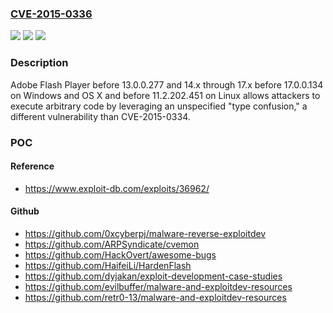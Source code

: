 ### [CVE-2015-0336](https://cve.mitre.org/cgi-bin/cvename.cgi?name=CVE-2015-0336)
![](https://img.shields.io/static/v1?label=Product&message=n%2Fa&color=blue)
![](https://img.shields.io/static/v1?label=Version&message=n%2Fa&color=blue)
![](https://img.shields.io/static/v1?label=Vulnerability&message=n%2Fa&color=brighgreen)

### Description

Adobe Flash Player before 13.0.0.277 and 14.x through 17.x before 17.0.0.134 on Windows and OS X and before 11.2.202.451 on Linux allows attackers to execute arbitrary code by leveraging an unspecified "type confusion," a different vulnerability than CVE-2015-0334.

### POC

#### Reference
- https://www.exploit-db.com/exploits/36962/

#### Github
- https://github.com/0xcyberpj/malware-reverse-exploitdev
- https://github.com/ARPSyndicate/cvemon
- https://github.com/HackOvert/awesome-bugs
- https://github.com/HaifeiLi/HardenFlash
- https://github.com/dyjakan/exploit-development-case-studies
- https://github.com/evilbuffer/malware-and-exploitdev-resources
- https://github.com/retr0-13/malware-and-exploitdev-resources

